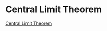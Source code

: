 # Central Limit Theorem

[Central Limit Theorem](https://colab.research.google.com/drive/1ZELr-fJ9yJoFScAsgyjUwkx_q4Jbj8PJ#scrollTo=FPWLEBWBwBFg)
